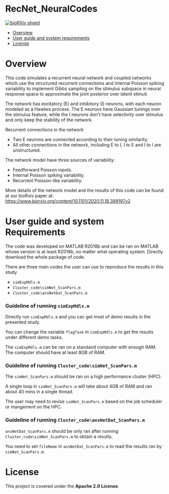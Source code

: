 # RecNet_NeuralCodes
 
[![bioRXiv shield](https://img.shields.io/badge/bioRxiv-bioRxiv-green)](https://www.biorxiv.org/content/10.1101/2020.11.18.389197v2)

- [Overview](#overview)
- [User guide and system requirements](#User-guide-and-system-requirements)
- [License](#License)

# Overview
This code simulates a recurrent neural network and coupled networks which use the structured recurrent connections and internal Poisson spiking variability to implement Gibbs sampling on the stimulus subspace in neural response space to approximate the joint posterior over latent stimuli.
<!-- We use this network model to show the network has an optimal non-zero recurrent strength to correctly sample the joint posterior, and the optimal recurrent stregnth is determined by the correlation strength between stimulus and context in the world. -->

The network has excitatory (E) and inhibitory (I) neurons, with each neuron modeled as a Hawkes process. 
The E neurons have Gaussian tunings over the stimulus feature, while the I neurons don't have selectivity over stimulus and only keep the stability of the network.

Recurrent connections in the network

- Two E neurons are connected according to their tuning similarity.
- All other connections in the network, including E to I, I to E and I to I are unstructured.

The network model have three sources of variability:

- Feedforward Poisson inputs.
- Internal Poisson spiking variability.
- Recurrent Poisson-like variability.

More details of the network model and the results of this code can be found at our bioRxiv paper at:
https://www.biorxiv.org/content/10.1101/2020.11.18.389197v2

# User guide and system Requirements
The code was developed on MATLAB R2018b and can be ran on MATLAB whose version is at least R2018b, no matter what operating system.
Directly download the whole package of code. 

There are three main codes the user can use to reproduce the results in this study

- `simExpMdls.m`
- `Cluster_code\simNet_ScanPars.m`
- `Cluster_code\ansNetDat_ScanPars.m`

### Guideline of running `simExpMdls.m`

Directly run `simExpMdls.m` and you can get most of demo results in the presented study.

You can change the variable `flagTask` in `simExpMdls.m` to get the results under different demo tasks.

The `simExpMdls.m` can be ran on a standand computer with enough RAM. The computer should have at least 8GB of RAM.

### Guideline of running `Cluster_code\simNet_ScanPars.m`
The `simNet_ScanPars.m` should be ran on a high performance cluster (HPC). 

A single loop in `simNet_ScanPars.m` will take about 4GB of RAM and ran about 40 mins in a single thread.
 
The user may need to revise `simNet_ScanPars.m` based on the job scheduler or mangement on the HPC.

### Guideline of running `Cluster_code\ansNetDat_ScanPars.m`
`ansNetDat_ScanPars.m` should be only ran after running `Cluster_code\simNet_ScanPars.m` to obtain a results.

You need to set `fileName` in `ansNetDat_ScanPars.m` to read the results ran by `simNet_ScanPars.m`.

# License
This project is covered under the **Apache 2.0 License**.
